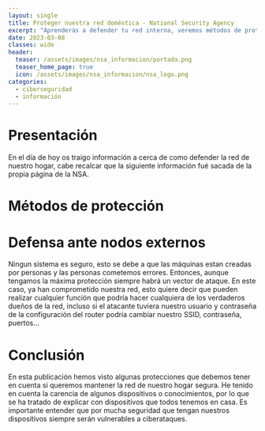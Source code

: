 ```yaml
---
layout: single
title: Proteger nuestra red doméstica - National Security Agency
excerpt: "Aprenderás a defender tu red interna, veremos métodos de protección y que se debe hacer una vez han comprometido nuestra seguridad."
date: 2023-03-08
classes: wide
header:
  teaser: /assets/images/nsa_informacion/portada.png
  teaser_home_page: true
  icon: /assets/images/nsa_informacion/nsa_logo.png
categories:
  - ciberseguridad
  - información
---
```


# Presentación

En el día de hoy os traigo información a cerca de como defender la red de nuestro hogar, cabe recalcar que la siguiente información fué sacada de la propia página de la NSA.

# Métodos de protección



# Defensa ante nodos externos

Ningun sistema es seguro, esto se debe a que las máquinas estan creadas por personas y las personas cometemos errores. Entonces, aunque tengamos la máxima protección siempre habrá un vector de ataque. En este caso, ya han comprometido nuestra red, esto quiere decir que pueden realizar cualquier función que podría hacer cualquiera de los verdaderos dueños de la red, incluso si el atacante tuviera nuestro usuario y contraseña de la configuración del router podría cambiar nuestro SSID, contraseña, puertos...

# Conclusión

En esta publicación hemos visto algunas protecciones que debemos tener en cuenta si queremos mantener la red de nuestro hogar segura. He tenido en cuenta la carencia de algunos dispositivos o conocimientos, por lo que se ha tratado de explicar con dispositivos que todos tenemos en casa. Es importante entender que por mucha seguridad que tengan nuestros dispositivos siempre serán vulnerables a ciberataques.
